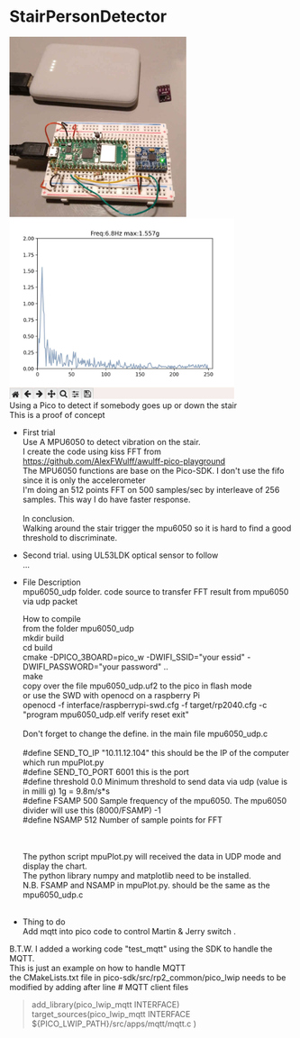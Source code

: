 # StairPersonDetector
<img src="pico_mpu6050.jpg" height=320><img src="mpu6050FFT.jpg" height=320><br>
Using a Pico  to detect if somebody  goes up or down the stair<br>
This is a proof of concept <br>
- First trial<br>
 Use A MPU6050 to detect vibration on the stair.<br>
 I create the code using kiss FFT from https://github.com/AlexFWulff/awulff-pico-playground <br>
 The MPU6050 functions  are base on the Pico-SDK. I don't use the fifo since it is only the accelerometer <br>
 I'm doing an 512 points  FFT on 500 samples/sec by interleave of 256 samples. This way I do have faster response.<br>
 <br>In conclusion.<br>
  Walking around the stair trigger the mpu6050 so it is hard to find a good threshold to discriminate.
  
- Second trial.  using  UL53LDK optical sensor  to follow<br>...<br>

- File Description<br>
  mpu6050_udp folder.  code source to transfer FFT result from mpu6050 via udp packet<br>
 
  How to compile<br>
  from the folder mpu6050_udp<br>
  mkdir build<br>
  cd build<br>
  cmake -DPICO_3BOARD=pico_w -DWIFI_SSID="your essid" -DWIFI_PASSWORD="your password" ..<br>
  make<br>
  copy over the file mpu6050_udp.uf2 to the pico in flash mode<br>
  or use the SWD with openocd on a raspberry Pi<br>
  openocd -f interface/raspberrypi-swd.cfg -f target/rp2040.cfg -c "program mpu6050_udp.elf verify reset exit"<br>
  <br>
  Don't forget to change the define. in the main file mpu6050_udp.c<br>
  <br>#define  SEND_TO_IP  "10.11.12.104"  this should be the IP of the computer which run mpuPlot.py<br>
  #define  SEND_TO_PORT 6001  this is the port<br>
  #define  threshold  0.0   Minimum threshold to send data via udp  (value is in milli g) 1g = 9.8m/s*s<br>
  #define FSAMP 500         Sample frequency of the mpu6050. The mpu6050 divider will use this (8000/FSAMP) -1<br>
  #define NSAMP 512         Number of sample points for FFT<br>       
                    
  <br><br>The python script mpuPlot.py will received the data in UDP mode and display the chart.<br>
  The python library numpy and matplotlib need to be installed.<br>
  N.B. FSAMP and NSAMP in mpuPlot.py. should be the same as the mpu6050_udp.c<br>
  <br>
- Thing to do<br>
  Add mqtt into pico code to control Martin & Jerry switch . 
  
B.T.W. I added a working code "test_mqtt" using the SDK to handle the MQTT.<br>
This is just an example on how to handle MQTT<br>
the CMakeLists.txt file in pico-sdk/src/rp2_common/pico_lwip needs to be modified by adding after line   # MQTT client files<br>
    <blockquote>add_library(pico_lwip_mqtt INTERFACE)
    target_sources(pico_lwip_mqtt INTERFACE<br>
            ${PICO_LWIP_PATH}/src/apps/mqtt/mqtt.c
            )
</blockquote>  
  
  
  
  
 
